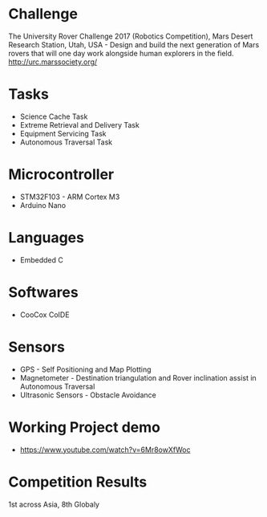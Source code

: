 # Challenge #
The University Rover Challenge 2017 (Robotics Competition), Mars Desert Research Station, Utah, USA - Design and build the next generation of Mars rovers that will one day work alongside human explorers in the field.
http://urc.marssociety.org/

# Tasks
* Science Cache Task
* Extreme Retrieval and Delivery Task 
* Equipment Servicing Task
* Autonomous Traversal Task 

# Microcontroller
* STM32F103 - ARM Cortex M3 
* Arduino Nano 

# Languages
* Embedded C

# Softwares
* CooCox CoIDE

# Sensors
* GPS - Self Positioning and Map Plotting 
* Magnetometer - Destination triangulation and Rover inclination assist in Autonomous Traversal 
* Ultrasonic Sensors - Obstacle Avoidance 

# Working Project demo
* https://www.youtube.com/watch?v=6Mr8owXfWoc

# Competition Results
1st across Asia, 8th Globaly





